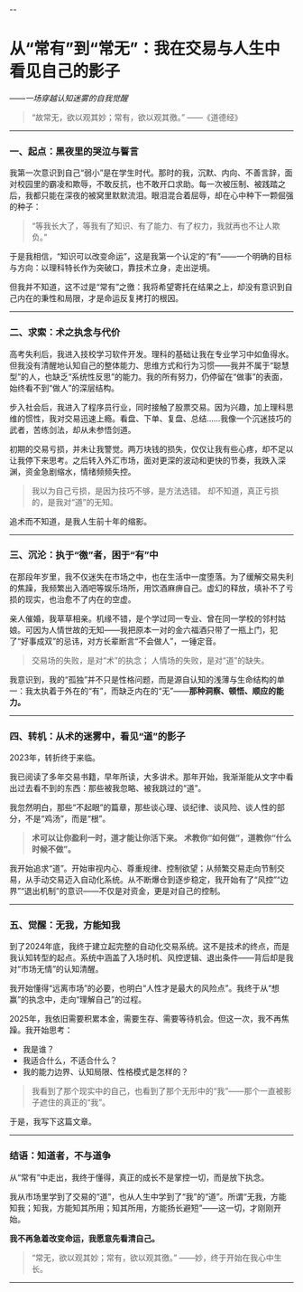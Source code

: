 --

# 从“常有”到“常无”：我在交易与人生中看见自己的影子

*——一场穿越认知迷雾的自我觉醒*

> “故常无，欲以观其妙；常有，欲以观其徼。”
> ——《道德经》

---

### 一、起点：黑夜里的哭泣与誓言

我第一次意识到自己“弱小”是在学生时代。那时的我，沉默、内向、不善言辞，面对校园里的霸凌和欺辱，不敢反抗，也不敢开口求助。每一次被压制、被践踏之后，我都只能在深夜的被窝里默默流泪。眼泪混合着屈辱，却在心中种下一颗倔强的种子：

> “等我长大了，等我有了知识、有了能力、有了权力，我就再也不让人欺负。”

于是我相信，“知识可以改变命运”，这是我第一个认定的“有”——一个明确的目标与方向：以理科特长作为突破口，靠技术立身，走出逆境。

但我并不知道，这不过是“常有”之徼：我将希望寄托在结果之上，却没有意识到自己内在的秉性和局限，才是命运反复拷打的根因。

---

### 二、求索：术之执念与代价

高考失利后，我进入技校学习软件开发。理科的基础让我在专业学习中如鱼得水。但我没有清醒地认知自己的整体能力、思维方式和行为习惯——我并不属于“聪慧型”的人，也缺乏“系统性反思”的能力。我的所有努力，仍停留在“做事”的表面，始终看不到“做人”的深层结构。

步入社会后，我进入了程序员行业，同时接触了股票交易。因为兴趣，加上理科思维的惯性，我对交易迅速上瘾。看盘、下单、复盘、总结……我像一个沉迷技巧的武者，苦练剑法，却从未参悟剑道。

初期的交易亏损，并未让我警觉。两万块钱的损失，仅仅让我有些心疼，却不足以让我停下来思考。之后转入外汇市场，面对更深的波动和更快的节奏，我跌入深渊，资金急剧缩水，情绪频频失控。

> 我以为自己亏损，是因为技巧不够，是方法选错。
> 却不知道，真正亏损的，是我对“道”的无知。

追术而不知道，是我人生前十年的缩影。

---

### 三、沉沦：执于“徼”者，困于“有”中

在那段年岁里，我不仅迷失在市场之中，也在生活中一度堕落。为了缓解交易失利的焦躁，我频繁出入酒吧等娱乐场所，用饮酒麻痹自己。虚幻的释放，填补不了亏损的现实，也治愈不了内在的空虚。

亲人催婚，我草草相亲。机缘不错，是个学过同一专业、曾在同一学校的邻村姑娘。可因为人情世故的无知——我把原本一对的金六福酒只带了一瓶上门，犯了“好事成双”的忌讳，对方长辈断言“不会做人”，一锤定音。

> 交易场的失败，是对“术”的执念；
> 人情场的失败，是对“道”的缺失。

我意识到，我的“孤独”并不只是性格问题，而是源自认知的浅薄与生命结构的单一：我太执着于外在的“有”，而缺乏内在的“无”——**那种洞察、顿悟、顺应的能力。**

---

### 四、转机：从术的迷雾中，看见“道”的影子

2023年，转折终于来临。

我已阅读了多年交易书籍，早年所读，大多讲术。那年开始，我渐渐能从文字中看出过去看不到的东西：那些被我忽略、被我跳过的“道”。

我忽然明白，那些“不起眼”的篇章，那些谈心理、谈纪律、谈风险、谈人性的部分，不是“鸡汤”，而是“根”。

> **术可以让你盈利一时，道才能让你活下来。**
> **术教你“如何做”，道教你“什么时候不做”。**

我开始追求“道”。开始审视内心、尊重规律、控制欲望；从频繁交易走向节制交易，从手动交易迈入自动化系统。从不断爆仓到逐步稳定，我开始有了“风控”“边界”“退出机制”的意识——不仅是对资金，更是对自己的控制。

---

### 五、觉醒：无我，方能知我

到了2024年底，我终于建立起完整的自动化交易系统。这不是技术的终点，而是我认知转型的起点。系统中涵盖了入场时机、风控逻辑、退出条件——背后却是我对“市场无情”的认知清醒。

我开始懂得“远离市场”的必要，也明白“人性才是最大的风险点”。我终于从“想赢”的执念中，走向“理解自己”的过程。

2025年，我依旧需要积累本金，需要生存、需要等待机会。但这一次，我不再焦躁。我开始思考：

* 我是谁？
* 我适合什么，不适合什么？
* 我的能力边界、认知局限、性格模式是怎样的？

> 我看到了那个现实中的自己，也看到了那个无形中的“我”——那个一直被影子遮住的真正的“我”。

于是，我写下这篇文章。

---

### 结语：知道者，不与道争

从“常有”中走出，我终于懂得，真正的成长不是掌控一切，而是放下执念。

我从市场里学到了交易的“道”，也从人生中学到了“我”的“道”。所谓“无我，方能知我；知我，方能知其所用；知其所用，方能扬长避短”——这一切，才刚刚开始。

**我不再急着改变命运，我愿意先看清自己。**

> “常无，欲以观其妙；常有，欲以观其徼。”
> ——妙，终于开始在我心中生长。

---

